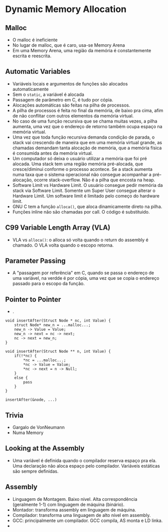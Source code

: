 # Dynamic Memory Allocation

## Malloc

- O malloc é ineficiente
- No lugar de malloc, que é caro, usa-se Memory Arena
- Em uma Memory Arena, uma região da memória é constantemente escrita e reescrita.

## Automatic Variables

- Variáveis locais e argumentos de funções são alocados automaticamente
- Sem o `static`, a variável é alocada
- Passagem de parâmetro em C, é tudo por cópia.
- Alocações automáticas são feitas na pilha de processos.
- A pilha de processos é feita no final da memória, de baixo pra cima, afim de não conflitar com outros elementos da memória virtual.
- No caso de uma função recursiva que se chama muitas vezes, a pilha aumenta, uma vez que o endereço de retorno também ocupa espaço na memória virtual.
- Uma vez que toda função recursiva demanda condição de parada, o stack vai crescendo de maneira que em uma memória virtual grande, as chamadas demandam tanta alocação de memória, que a memória física é consumida antes da memória virtual.
- Um computador só deixa o usuário utilizar a memória que foi pré alocada. Uma stack tem uma região memória pré-alocada, que cresce/diminui conforme o processo acontece. Se a stack aumenta numa taxa que o sistema operacional não consegue acompanhar a pré-alocação, ocorre stack-overflow. Não é a pilha que encosta na heap.
- Software Limit vs Hardware Limit. O usuário consegue pedir memória da stack via Software Limit. Somente um Super User consegue alterar o Hardware Limit. Um software limit é limitado pelo começo do hardware limit.
- GNU C tem a função `alloca()`, que aloca dinamicamente direto na pilha.
- Funções inline não são chamadas por call. O código é substituido.

## C99 Variable Length Array (VLA)

- VLA vs `alloca()`: o alloca só volta quando o return do assembly é chamado. O VLA volta quando o escopo retorna.
  
## Parameter Passing

- A "passagem por referência" em C, quando se passa o endereço de uma variável, na verdde é por cópia, uma vez que se copia o endereço passado para o escopo da função.

## Pointer to Pointer

- .

~~~
void insertAfter(Struct Node * nc, int Value) {
    struct Node* new_n = ...malloc...;
    new_n -> Value = Value;
    new_n -> next = nc -> next;
    nc -> next = new_n;
}

void insertAfter(Struct Node ** n, int Value) {
    if(!*nc) {
        *nc = ...malloc...;
        *nc -> Value = Value;
        *nc -> next = n -> Null;
    }
    else {
        pass
    }
}

insertAfter(&node, ...)
~~~

## Trivia

- Gargalo de VonNeumann
- Numa Memory

## Looking at the Assembly

- Uma variável é definida quando o compilador reserva espaço pra ela. Uma declaração não aloca espaço pelo compilador. Variáveis estáticas são sempre definidas.

## Assembly

- Linguagem de Montagem. Baixo nível. Alta correspondência (geralmente 1-1) com linguagem de máquina (binário).
- Montador: transforma assembly em linguagem de máquina.
- Compilador: transforma uma linguagem de alto nível em assembly.
- GCC: principalmente um compilador. GCC compila, AS monta e LD linka.
- 